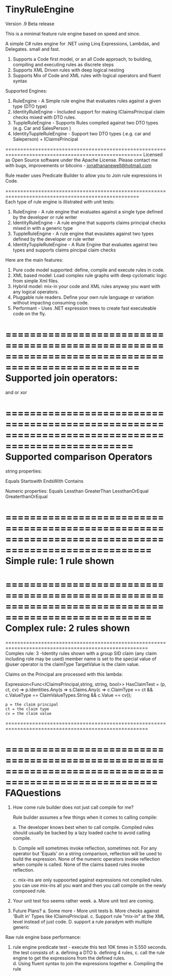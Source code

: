 TinyRuleEngine
==============


Version .9 Beta release

This is a minimal feature rule engine based on speed and since.


A simple C# rules engine for .NET using Linq Expressions, Lambdas, and Delegates.  small and fast.

1.  Supports a Code first model, or an all Code approach, to building, compiling and executing rules as discrete steps
2.  Supports XML Driven rules with deep logical nesting
3.  Supports Mix of Code and XML rules with logical operators and fluent syntax


Supported Engines:

1. RuleEngine - A Simple rule engine that evaluates rules against a given type (DTO type)
2. IdentityRuleEngine - Included support for making IClaimsPrincipal claim checks mixed with DTO rules.
3. TuppleRuleEngine - Supports Rules compiled against two DTO types (e.g. Car and SalesPerson )
4. IdentityTuppleRuleEngine - Support two DTO types (.e.g. car and Saleperson) +  IClaimsPrincipal

====================================================================================================
Licensed as Open Source software under the Apache License.
Please contact me with bugs, improvements or bitcoins - jonathananewell@hotmail.com

Rule reader uses Predicate Builder to allow you to Join rule expressions in Code.

===================================================================================================   
Each type of rule engine is illistrated with unit tests:

1. RuleEngine - A rule engine that evaluates against a single type defined by the developer or rule writer
2. IdentityRuleEngine - A rule engine that supports claims principal checks mixed in with a generic type
3. TuppleRuleEngine - A rule engine that evaulates against two types defined by the developer or rule writer
4. IdentityTuppleRuleEngine - A Rule Engine that evaluates against two types and supports claims pincipal claim checks

Here are the main features:

1. Pure code model supported:  define, compile and execute rules in code. 
2. XML based model: Load complex rule graphs with deep cyclomatic logic from simple Xml files.
3. Hybrid model:  mix-in your code and XML rules anyway you want with any logical operators. 
4. Pluggable rule readers.  Define your own rule language or variation without impacting consuming code.
5. Performant - Uses .NET expression trees to create fast executeable code on the fly.


====================================================================================================
Supported join operators:
====================================================================================================
and
or
xor

===================================================================================================
Supported comparison Operators
===================================================================================================
string properties:

Equals
Startswith
EndsWith
Contains

Numeric properties:
Equals
Lessthan
GreaterThan
LessthanOrEqual
GreaterthanOrEqual

======================================================================================================
Simple rule: 1 rule shown
======================================================================================================
<rules>
	<rule name="IsApprover" appliesto="UnitTestProject1.User">
		<ruleitem membername="Age" operator="Equals" targetvalue="22" />
	<rule>
</rules>

======================================================================================================
Complex rule: 2 rules shown
======================================================================================================
<rules>
	<rule name="IsApprover" appliesto="UnitTestProject1.User">
		<and>
		<and>
			<ruleitem membername="Age" operator="Equals" targetvalue="21" />
			<ruleitem membername="Name" operator="StartsWith" targetvalue="on"/>
		</and>
		<and>
			<ruleitem membername="Age" operator="Equals" targetvalue="22" />
			<ruleitem membername="Name" operator="StartsWith" targetvalue="Jon"/>
		</and>
		</and>
	</rule>
	<rule name="IsApproverSuperUser" appliesto="UnitTestProject1.User">
		<ruleitem membername="Age" operator="Equals" targetvalue="22" />
	</rule>
</rules>

======================================================================================================
Complex rule: 3 -Identity rules shown with a group SID claim (any claim including role may be used)
member name is set to the special value of @user
operator is the claimType
TargetValue is the claim value.

Claims on the Principal are processed with this lambda:

   Expression<Func<IClaimsPrincipal,string, string, bool>> HasClaimTest 
	= (p, ct, cv) => p.Identities.Any(s => s.Claims.Any(c => c.ClaimType == ct &&  c.ValueType == ClaimValueTypes.String && c.Value == cv));

	p = the claim principal
	ct = the claim type
	cv = the claim value

======================================================================================================
<rules>
  <rule name="IsApprover" appliesto="TinyRuleEngineTest.User">
    <or>
      <and>
        <ruleitem membername="@User" operator="http://schemas.microsoft.com/ws/2008/06/identity/claims/groupsid" targetvalue="S-1-5-21-2493390151-660934664-2262481224-513" />
        <ruleitem membername="Name" operator="StartsWith" targetvalue="Jon"/>
      </and>
      <and>
          <ruleitem membername="@User" operator="http://schemas.microsoft.com/ws/2008/06/identity/claims/groupsid" targetvalue="S-1-5-21-2493390151-660934664-2262481224-513" />
          <ruleitem membername="Name" operator="StartsWith" targetvalue="on"/>
      </and>
    </or>
  </rule>
</rules>

=======================================================================================================
FAQuestions
=======================================================================================================
1. How come rule builder does not just call compile for me?

    Rule builder assumes a few things when it comes to calling compile:
	
	a. The developer knows best when to call compile.  Compiled rules should usually be backed by
	   a lazy loaded cache to avoid calling compile.
	
	b. Compile will sometimes invoke reflection, sometimes not.  For any operator but 'Equals' on a string comparison,
	   reflection will be used to build the expression.  None of the numeric operators invoke reflection when compile 
	   is called.  None of the claims based rules invoke reflection.

	c. mix-ins are only suppoorted against expressions not compiled rules.  you can use mix-ins all you want and then 
	   you call compile on the newly composed rule.

2. Your unit test foo seems rather week. 
	a. More unit test are coming. 

3. Future Plans?
	a. Some more - More unit tests
	b. More checks against 'Built in' Types like IClaimsPrincipal.
	c. Support rule "mix-in" at the XML level instead of just code.
	D. support a rule paradym with multiple generic<T>



Raw rule engine base performance:
1. rule engine predicate test  - execute this test 10K times in 5.550 seconds.  the test consists of:
   a. defining a DTO
   b. defining 4 rules, 
   c. call the rule engine to get the expressions from the defined rules.  
   d. Using fluent syntax to join the expressions together
   e. Compiling the rule
 


 




